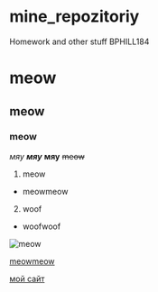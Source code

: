 # mine_repozitoriy
Homework and other stuff BPHILL184
# meow
## meow
### meow
*мяу*
**_мяу_**
**мяу**
~~meow~~
1. meow
* meowmeow
2. woof
* woofwoof

![meow](https://sun1-2.userapi.com/c540100/v540100203/4b8b4/efg7arXJg2M.jpg)

[meowmeow](https://vk.com/miss_boor)

[мой сайт](https://mariamche.wixsite.com/philologymusli)
